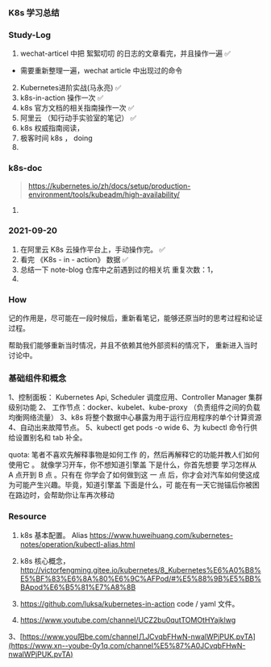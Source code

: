 
### K8s 学习总结

### Study-Log 
1. wechat-articel 中把 絮絮叨叨 的日志的文章看完，并且操作一遍 ✅
- 需要重新整理一遍，wechat article 中出现过的命令
2. Kubernetes进阶实战(马永亮) ✅
3. k8s-in-action 操作一次    ✅
4. k8s 官方文档的相关指南操作一次 ✅ 
5. 阿里云 （知行动手实验室的笔记） ✅
6. k8s 权威指南阅读， 
7. 极客时间 k8s ， doing
8. 

### k8s-doc 
> https://kubernetes.io/zh/docs/setup/production-environment/tools/kubeadm/high-availability/
1. 


### 2021-09-20
1. 在阿里云 K8s 云操作平台上，手动操作完。 ✅
2. 看完 《K8s - in - action》 数据 ✅ 
3. 总结一下 note-blog 仓库中之前遇到过的相关坑 重复次数：1，
4. 


### How

记的作用是，尽可能在一段时候后，重新看笔记，能够还原当时的思考过程和论证过程。

帮助我们能够重新当时情况，并且不依赖其他外部资料的情况下， 重新进入当时讨论中。


### 基础组件和概念

1、控制面板： Kubernetes Api, Scheduler 调度应用、Controller Manager 集群级别功能
2、 工作节点：docker、kubelet、kube-proxy （负责组件之间的负载均衡网络流量）
3、k8s 将整个数据中心暴露为用于运行应用程序的单个计算资源
4、自动出来故障节点。 5、kubectl get pods -o wide 
6、为 kubectl 命令行供给设置别名和 tab 补全。

quota: 
笔者不喜欢先解释事物是如何工作 的，然后再解释它的功能并教人们如何使用它 。 就像学习开车，你不想知道引擎盖 下是什么，你首先想要 学习怎样从 A 点开到 B 点 。只有在 你学会了如何做到这 一 点 后，你才会对汽车如何使这成为可能产生兴趣。毕竟，知道引擎盖 下面是什么，可 
能在有一天它抛锚后你被困在路边时，会帮助你让车再次移动 



### Resource 
1. k8s 基本配置。 Alias https://www.huweihuang.com/kubernetes-notes/operation/kubectl-alias.html

2. k8s 核心概念， http://victorfengming.gitee.io/kubernetes/8_Kubernetes%E6%A0%B8%E5%BF%83%E6%8A%80%E6%9C%AFPod/#%E5%88%9B%E5%BB%BApod%E6%B5%81%E7%A8%8B

3. https://github.com/luksa/kubernetes-in-action code / yaml 文件。 
3. https://www.youtube.com/channel/UCZ2bu0qutTOMOtHYajklwg

3、[https://www.you阳be.com/channel几JCvqbFHwN-nwalWPjPUK.pvTA](https://www.xn--yoube-0y1q.com/channel%E5%87%A0JCvqbFHwN-nwalWPjPUK.pvTA) 

